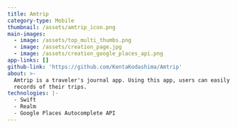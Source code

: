 ```yaml
---
title: Amtrip
category-type: Mobile
thumbnail: /assets/amtrip_icon.png
main-images:
  - image: /assets/top_multi_thumbs.png
  - image: /assets/creation_page.jpg
  - image: /assets/creation_google_places_api.png
app-links: []
github-link: 'https://github.com/KentaKodashima/Amtrip'
about: >-
  Amtrip is a traveler's journal app. Using this app, users can easily make
  records of their trips.
technologies: |-
  - Swift
  - Realm
  - Google Places Autocomplete API
---
```


